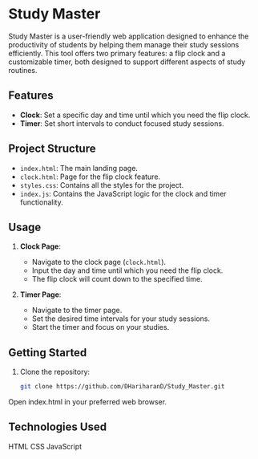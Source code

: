 # Study Master

Study Master is a user-friendly web application designed to enhance the productivity of students by helping them manage their study sessions efficiently. This tool offers two primary features: a flip clock and a customizable timer, both designed to support different aspects of study routines.

## Features

- **Clock**: Set a specific day and time until which you need the flip clock.
- **Timer**: Set short intervals to conduct focused study sessions.

## Project Structure

- `index.html`: The main landing page.
- `clock.html`: Page for the flip clock feature.
- `styles.css`: Contains all the styles for the project.
- `index.js`: Contains the JavaScript logic for the clock and timer functionality.

## Usage

1. **Clock Page**:
   - Navigate to the clock page (`clock.html`).
   - Input the day and time until which you need the flip clock.
   - The flip clock will count down to the specified time.

2. **Timer Page**:
   - Navigate to the timer page.
   - Set the desired time intervals for your study sessions.
   - Start the timer and focus on your studies.

## Getting Started

1. Clone the repository:
   ```bash
   git clone https://github.com/DHariharanD/Study_Master.git

Open index.html in your preferred web browser.

## Technologies Used
HTML
CSS
JavaScript
